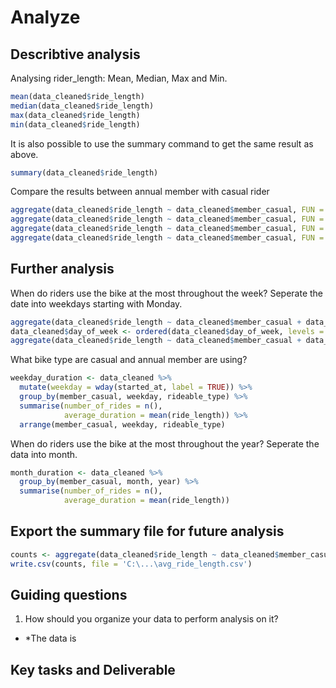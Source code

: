 # Analyze 
## Describtive analysis

Analysing rider_length: Mean, Median, Max and Min.

``` R
mean(data_cleaned$ride_length)
median(data_cleaned$ride_length)
max(data_cleaned$ride_length)
min(data_cleaned$ride_length)
```
It is also possible to use the summary command to get the same result as above.
```R
summary(data_cleaned$ride_length)
```

Compare the results between annual member with casual rider 
```R
aggregate(data_cleaned$ride_length ~ data_cleaned$member_casual, FUN = mean)
aggregate(data_cleaned$ride_length ~ data_cleaned$member_casual, FUN = median)
aggregate(data_cleaned$ride_length ~ data_cleaned$member_casual, FUN = max)
aggregate(data_cleaned$ride_length ~ data_cleaned$member_casual, FUN = min)
```

## Further analysis

When do riders use the bike at the most throughout the week?
Seperate the date into weekdays starting with Monday. 
```R
aggregate(data_cleaned$ride_length ~ data_cleaned$member_casual + data_cleaned$day_of_week, FUN = mean)
data_cleaned$day_of_week <- ordered(data_cleaned$day_of_week, levels = c("Montag", "Dienstag", "Mittwoch", "Donnerstag", "Freitag", "Samstag", "Sonntag"))
aggregate(data_cleaned$ride_length ~ data_cleaned$member_casual + data_cleaned$day_of_week, FUN = mean)
```

What bike type are casual and annual member are using?
```R
weekday_duration <- data_cleaned %>% 
  mutate(weekday = wday(started_at, label = TRUE)) %>% 
  group_by(member_casual, weekday, rideable_type) %>% 
  summarise(number_of_rides = n(),
            average_duration = mean(ride_length)) %>% 
  arrange(member_casual, weekday, rideable_type) 
``` 

When do riders use the bike at the most throughout the year?
Seperate the data into month.
```R
month_duration <- data_cleaned %>% 
  group_by(member_casual, month, year) %>% 
  summarise(number_of_rides = n(),
            average_duration = mean(ride_length))
``` 

## Export the summary file for future analysis
```R
counts <- aggregate(data_cleaned$ride_length ~ data_cleaned$member_casual + data_cleaned$day_of_week, FUN = mean)
write.csv(counts, file = 'C:\...\avg_ride_length.csv')
```

## Guiding questions

1. How should you organize your data to perform analysis on it?
* *The data is

## Key tasks and Deliverable


